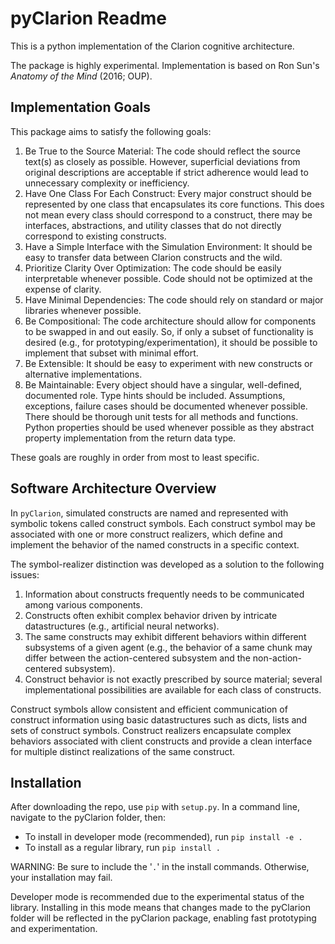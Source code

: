 # pyClarion Readme

This is a python implementation of the Clarion cognitive architecture. 

The package is highly experimental. Implementation is based on Ron Sun's 
*Anatomy of the Mind* (2016; OUP).

## Implementation Goals

This package aims to satisfy the following goals:

1. Be True to the Source Material: The code should reflect the source text(s) 
as closely as possible. However, superficial deviations from original 
descriptions are acceptable if strict adherence would lead to unnecessary 
complexity or inefficiency.
2. Have One Class For Each Construct: Every major construct should be 
represented by one class that encapsulates its core functions. This does not 
mean every class should correspond to a construct, there may be interfaces, 
abstractions, and utility classes that do not directly correspond to existing 
constructs.
3. Have a Simple Interface with the Simulation Environment: It should be easy 
to transfer data between Clarion constructs and the wild.
4. Prioritize Clarity Over Optimization: The code should be easily 
interpretable whenever possible. Code should not be optimized at the expense of 
clarity.
5. Have Minimal Dependencies: The code should rely on standard or major 
libraries whenever possible.
6. Be Compositional: The code architecture should allow for components to be 
swapped in and out easily. So, if only a subset of functionality is desired 
(e.g., for prototyping/experimentation), it should be possible to implement 
that subset with minimal effort.
7. Be Extensible: It should be easy to experiment with new constructs or 
alternative implementations.
8. Be Maintainable: Every object should have a singular, well-defined, 
documented role. Type hints should be included. Assumptions, exceptions, 
failure cases should be documented whenever possible. There should be thorough 
unit tests for all methods and functions. Python properties should be used 
whenever possible as they abstract property implementation from the return data 
type.

These goals are roughly in order from most to least specific. 

## Software Architecture Overview

In `pyClarion`, simulated constructs are named and represented with symbolic 
tokens called construct symbols. Each construct symbol may be associated with 
one or more construct realizers, which define and implement the behavior of the 
named constructs in a specific context.

The symbol-realizer distinction was developed as a solution to the following 
issues:

1. Information about constructs frequently needs to be communicated 
among various components. 
2. Constructs often exhibit complex behavior driven by intricate datastructures 
(e.g., artificial neural networks).
3. The same constructs may exhibit different behaviors within different 
subsystems of a given agent (e.g., the behavior of a same chunk may differ 
between the action-centered subsystem and the non-action-centered subsystem).
4. Construct behavior is not exactly prescribed by source material; several 
implementational possibilities are available for each class of constructs.

Construct symbols allow consistent and efficient communication of construct 
information using basic datastructures such as dicts, lists and sets of 
construct symbols. Construct realizers encapsulate complex behaviors associated 
with client constructs and provide a clean interface for multiple distinct 
realizations of the same construct.

## Installation

After downloading the repo, use `pip` with `setup.py`. In a command line, 
navigate to the pyClarion folder, then:

- To install in developer mode (recommended), run
```pip install -e .```
- To install as a regular library, run
```pip install .```

WARNING: Be sure to include the '`.`' in the install commands. Otherwise, your 
installation may fail.

Developer mode is recommended due to the experimental status of the library. 
Installing in this mode means that changes made to the pyClarion folder will be 
reflected in the pyClarion package, enabling fast prototyping and 
experimentation.